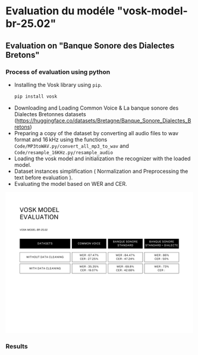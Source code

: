 # Evaluation du modéle "vosk-model-br-25.02" 
## Evaluation on "Banque Sonore des Dialectes Bretons"
### Process of evaluation using python
* Installing the Vosk library using `pip`.
     ```bash
   pip install vosk
* Downloading and Loading Common Voice & La banque sonore des Dialectes Bretonnes datasets (https://huggingface.co/datasets/Bretagne/Banque_Sonore_Dialectes_Bretons)
* Preparing a copy of the dataset by converting all audio files to wav format and 16 kHz using the functions `Code/MP3toWAV.py/convert_all_mp3_to_wav` and `Code/resample_16KHz.py/resample_audio`
* Loading the vosk model and initialization the recognizer with the loaded model.
* Dataset instances simplification ( Normalization and Preprocessing the text before evaluation ).
* Evaluating the model based on WER and CER.

![My Image](images/Evaluation.png)

### Results

